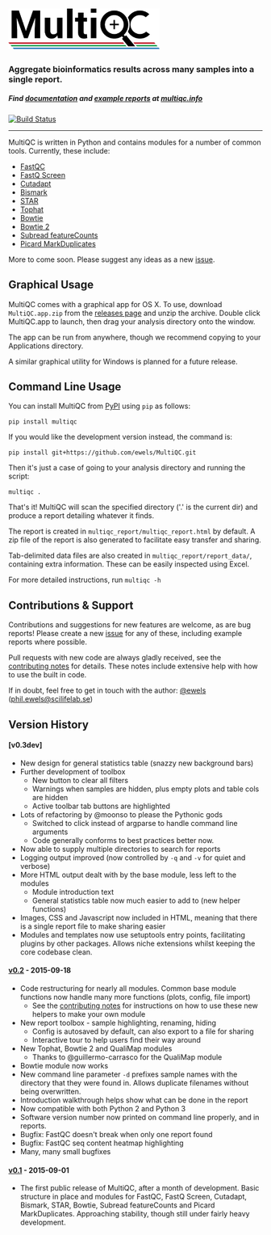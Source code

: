 # [<img src="multiqc/templates/default/assets/img/MultiQC_logo.png" width="300" title="MultiQC">](https://github.com/ewels/MultiQC)

### Aggregate bioinformatics results across many samples into a single report.

##### Find [documentation](http://multiqc.info/docs/v0.2/README.md) and [example reports](http://multiqc.info/examples/rna-seq/multiqc_report.html) at [multiqc.info](http://multiqc.info)

[![Build Status](https://travis-ci.org/ewels/MultiQC.svg?branch=master)](https://travis-ci.org/ewels/MultiQC)

-----

MultiQC is written in Python and contains modules for a number of common tools.
Currently, these include:

* [FastQC](http://www.bioinformatics.babraham.ac.uk/projects/fastqc/)
* [FastQ Screen](http://www.bioinformatics.babraham.ac.uk/projects/fastq_screen/)
* [Cutadapt](https://code.google.com/p/cutadapt/)
* [Bismark](http://www.bioinformatics.babraham.ac.uk/projects/bismark/)
* [STAR](https://github.com/alexdobin/STAR)
* [Tophat](https://ccb.jhu.edu/software/tophat/)
* [Bowtie](http://bowtie-bio.sourceforge.net)
* [Bowtie 2](http://bowtie-bio.sourceforge.net/bowtie2/)
* [Subread featureCounts](http://bioinf.wehi.edu.au/featureCounts/)
* [Picard MarkDuplicates](http://broadinstitute.github.io/picard/)

More to come soon. Please suggest any ideas as a new
[issue](https://github.com/ewels/MultiQC/issues).

## Graphical Usage

MultiQC comes with a graphical app for OS X. To use, download `MultiQC.app.zip`
from the [releases page](https://github.com/ewels/MultiQC/releases)
and unzip the archive. Double click MultiQC.app to launch, then
drag your analysis directory onto the window.

The app can be run from anywhere, though we recommend copying to your
Applications directory.

A similar graphical utility for Windows is planned for a future release.

## Command Line Usage

You can install MultiQC from [PyPI](https://pypi.python.org/pypi/multiqc/)
using `pip` as follows:

```
pip install multiqc
```

If you would like the development version instead, the command is:

```
pip install git+https://github.com/ewels/MultiQC.git
```

Then it's just a case of going to your analysis directory and running the script:

```
multiqc .
```

That's it! MultiQC will scan the specified directory ('.' is the current dir)
and produce a report detailing whatever it finds.

The report is created in `multiqc_report/multiqc_report.html` by default.
A zip file of the report is also generated to facilitate easy transfer and sharing.

Tab-delimited data files are also created in `multiqc_report/report_data/`,
containing extra information. These can be easily inspected using Excel.

For more detailed instructions, run `multiqc -h`

## Contributions & Support

Contributions and suggestions for new features are welcome, as are bug reports!
Please create a new [issue](https://github.com/ewels/MultiQC/issues) for any
of these, including example reports where possible.

Pull requests with new code are always gladly received, see the
[contributing notes](https://github.com/ewels/MultiQC/blob/master/CONTRIBUTING.md)
for details. These notes include extensive help with how to use the built in code.

If in doubt, feel free to get in touch with the author:
[@ewels](https://github.com/ewels) (phil.ewels@scilifelab.se)

## Version History
#### [v0.3dev]
* New design for general statistics table (snazzy new background bars)
* Further development of toolbox
  * New button to clear all filters
  * Warnings when samples are hidden, plus empty plots and table cols are hidden
  * Active toolbar tab buttons are highlighted
* Lots of refactoring by @moonso to please the Pythonic gods
  * Switched to click instead of argparse to handle command line arguments
  * Code generally conforms to best practices better now.
* Now able to supply multiple directories to search for reports
* Logging output improved (now controlled by `-q` and `-v` for quiet and verbose)
* More HTML output dealt with by the base module, less left to the modules
  * Module introduction text
  * General statistics table now much easier to add to (new helper functions)
* Images, CSS and Javascript now included in HTML, meaning that there is a single
  report file to make sharing easier
* Modules and templates now use setuptools entry points, facilitating plugins
  by other packages. Allows niche extensions whilst keeping the core codebase clean.

#### [v0.2](https://github.com/ewels/MultiQC/releases/tag/v0.2) - 2015-09-18
* Code restructuring for nearly all modules. Common base module
  functions now handle many more functions (plots, config, file import)
  * See the [contributing notes](https://github.com/ewels/MultiQC/blob/master/CONTRIBUTING.md)
    for instructions on how to use these new helpers to make your own module
* New report toolbox - sample highlighting, renaming, hiding
  * Config is autosaved by default, can also export to a file for sharing
  * Interactive tour to help users find their way around
* New Tophat, Bowtie 2 and QualiMap modules
  * Thanks to @guillermo-carrasco for the QualiMap module
* Bowtie module now works
* New command line parameter `-d` prefixes sample names with the directory that
  they were found in. Allows duplicate filenames without being overwritten.
* Introduction walkthrough helps show what can be done in the report
* Now compatible with both Python 2 and Python 3
* Software version number now printed on command line properly, and in reports.
* Bugfix: FastQC doesn't break when only one report found
* Bugfix: FastQC seq content heatmap highlighting
* Many, many small bugfixes

#### [v0.1](https://github.com/ewels/MultiQC/releases/tag/v0.1) - 2015-09-01
* The first public release of MultiQC, after a month of development. Basic
structure in place and modules for FastQC, FastQ Screen, Cutadapt, Bismark, 
STAR, Bowtie, Subread featureCounts and Picard MarkDuplicates. Approaching
stability, though still under fairly heavy development.

